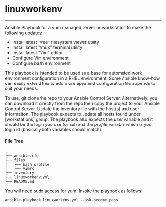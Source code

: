 # linuxworkenv
---
Ansible Playbook for a yum managed server or workstation to make the following updates:
* Install latest "tree" filesystem viewer utility
* Install latest "tmux" terminal utility
* Install latest "Vim" editor
* Configure Vim environment
* Configure bash environment

This playbook is intended to be used as a base for automated work environment configuration in a RHEL environment.
Some Ansible know-how can easily extend this to add more apps and configuration file appends to suit your needs. 

To use, git clone the repo to your Ansible Control Server.  Alternatively, you can download it directly from the repo then copy the project
to your Ansible Control Server. Update the inventory file with the host(s) and user informaiton. The playbook expects to update all hosts found under
[workstations] group. The playbook also expects the *user* variable and it should be the login you use for ssh and the *profile* variable which
is your login id (basically both variables should match).

#### File Tree
```
.
├── ansible.cfg
├── files
│   ├── bash_profile
│   └── vimrc
├── inventory
├── linuxworkenv.yml
└── README.md
```

You will need sudo access for yum.  Invoke the playbook as follows:
```
ansible-playbook linuxworkenv.yml --ask-become-pass
```

